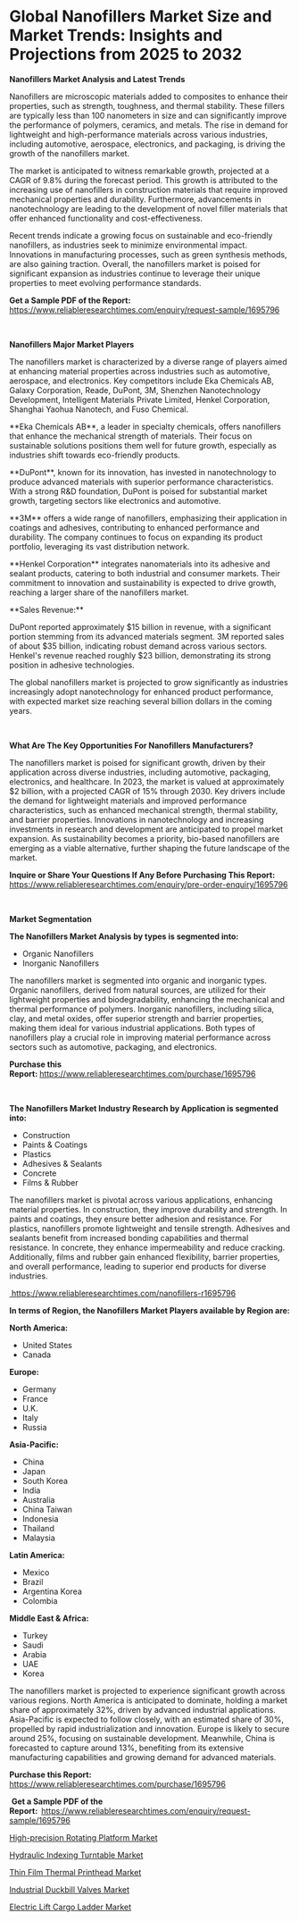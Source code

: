 <p><h1>Global Nanofillers Market Size and Market Trends: Insights and Projections from 2025 to 2032</h1></p><p><strong>Nanofillers Market Analysis and Latest Trends</strong></p>
<p><p>Nanofillers are microscopic materials added to composites to enhance their properties, such as strength, toughness, and thermal stability. These fillers are typically less than 100 nanometers in size and can significantly improve the performance of polymers, ceramics, and metals. The rise in demand for lightweight and high-performance materials across various industries, including automotive, aerospace, electronics, and packaging, is driving the growth of the nanofillers market.</p><p>The market is anticipated to witness remarkable growth, projected at a CAGR of 9.8% during the forecast period. This growth is attributed to the increasing use of nanofillers in construction materials that require improved mechanical properties and durability. Furthermore, advancements in nanotechnology are leading to the development of novel filler materials that offer enhanced functionality and cost-effectiveness.</p><p>Recent trends indicate a growing focus on sustainable and eco-friendly nanofillers, as industries seek to minimize environmental impact. Innovations in manufacturing processes, such as green synthesis methods, are also gaining traction. Overall, the nanofillers market is poised for significant expansion as industries continue to leverage their unique properties to meet evolving performance standards.</p></p>
<p><strong>Get a Sample PDF of the Report:&nbsp;</strong> <a href="https://www.reliableresearchtimes.com/enquiry/request-sample/1695796?utm_campaign=3522&utm_medium=2&utm_source=Github&utm_content=ia&utm_term=02042025&utm_id=nanofillers">https://www.reliableresearchtimes.com/enquiry/request-sample/1695796</a></p>
<p>&nbsp;</p>
<p><strong>Nanofillers Major Market Players</strong></p>
<p><p>The nanofillers market is characterized by a diverse range of players aimed at enhancing material properties across industries such as automotive, aerospace, and electronics. Key competitors include Eka Chemicals AB, Galaxy Corporation, Reade, DuPont, 3M, Shenzhen Nanotechnology Development, Intelligent Materials Private Limited, Henkel Corporation, Shanghai Yaohua Nanotech, and Fuso Chemical.</p><p>**Eka Chemicals AB**, a leader in specialty chemicals, offers nanofillers that enhance the mechanical strength of materials. Their focus on sustainable solutions positions them well for future growth, especially as industries shift towards eco-friendly products.</p><p>**DuPont**, known for its innovation, has invested in nanotechnology to produce advanced materials with superior performance characteristics. With a strong R&D foundation, DuPont is poised for substantial market growth, targeting sectors like electronics and automotive.</p><p>**3M** offers a wide range of nanofillers, emphasizing their application in coatings and adhesives, contributing to enhanced performance and durability. The company continues to focus on expanding its product portfolio, leveraging its vast distribution network.</p><p>**Henkel Corporation** integrates nanomaterials into its adhesive and sealant products, catering to both industrial and consumer markets. Their commitment to innovation and sustainability is expected to drive growth, reaching a larger share of the nanofillers market.</p><p>**Sales Revenue:** </p><p>DuPont reported approximately $15 billion in revenue, with a significant portion stemming from its advanced materials segment. 3M reported sales of about $35 billion, indicating robust demand across various sectors. Henkel's revenue reached roughly $23 billion, demonstrating its strong position in adhesive technologies.</p><p>The global nanofillers market is projected to grow significantly as industries increasingly adopt nanotechnology for enhanced product performance, with expected market size reaching several billion dollars in the coming years.</p></p>
<p>&nbsp;</p>
<p><strong>What Are The Key Opportunities For Nanofillers Manufacturers?</strong></p>
<p><p>The nanofillers market is poised for significant growth, driven by their application across diverse industries, including automotive, packaging, electronics, and healthcare. In 2023, the market is valued at approximately $2 billion, with a projected CAGR of 15% through 2030. Key drivers include the demand for lightweight materials and improved performance characteristics, such as enhanced mechanical strength, thermal stability, and barrier properties. Innovations in nanotechnology and increasing investments in research and development are anticipated to propel market expansion. As sustainability becomes a priority, bio-based nanofillers are emerging as a viable alternative, further shaping the future landscape of the market.</p></p>
<p><strong>Inquire or Share Your Questions If Any Before Purchasing This Report:</strong> <a href="https://www.reliableresearchtimes.com/enquiry/pre-order-enquiry/1695796?utm_campaign=3522&utm_medium=2&utm_source=Github&utm_content=ia&utm_term=02042025&utm_id=nanofillers">https://www.reliableresearchtimes.com/enquiry/pre-order-enquiry/1695796</a></p>
<p>&nbsp;</p>
<p><strong>Market Segmentation</strong></p>
<p><strong>The Nanofillers Market Analysis by types is segmented into:</strong></p>
<p><ul><li>Organic Nanofillers</li><li>Inorganic Nanofillers</li></ul></p>
<p><p>The nanofillers market is segmented into organic and inorganic types. Organic nanofillers, derived from natural sources, are utilized for their lightweight properties and biodegradability, enhancing the mechanical and thermal performance of polymers. Inorganic nanofillers, including silica, clay, and metal oxides, offer superior strength and barrier properties, making them ideal for various industrial applications. Both types of nanofillers play a crucial role in improving material performance across sectors such as automotive, packaging, and electronics.</p></p>
<p><strong>Purchase this Report:&nbsp;</strong><a href="https://www.reliableresearchtimes.com/purchase/1695796?utm_campaign=3522&utm_medium=2&utm_source=Github&utm_content=ia&utm_term=02042025&utm_id=nanofillers">https://www.reliableresearchtimes.com/purchase/1695796</a></p>
<p>&nbsp;</p>
<p><strong>The Nanofillers Market Industry Research by Application is segmented into:</strong></p>
<p><ul><li>Construction</li><li>Paints & Coatings</li><li>Plastics</li><li>Adhesives & Sealants</li><li>Concrete</li><li>Films & Rubber</li></ul></p>
<p><p>The nanofillers market is pivotal across various applications, enhancing material properties. In construction, they improve durability and strength. In paints and coatings, they ensure better adhesion and resistance. For plastics, nanofillers promote lightweight and tensile strength. Adhesives and sealants benefit from increased bonding capabilities and thermal resistance. In concrete, they enhance impermeability and reduce cracking. Additionally, films and rubber gain enhanced flexibility, barrier properties, and overall performance, leading to superior end products for diverse industries.</p></p>
<p><a href="https://www.reliableresearchtimes.com/nanofillers-r1695796?utm_campaign=3522&utm_medium=2&utm_source=Github&utm_content=ia&utm_term=02042025&utm_id=nanofillers">&nbsp;https://www.reliableresearchtimes.com/nanofillers-r1695796</a></p>
<p><strong>In terms of Region, the Nanofillers Market Players available by Region are:</strong></p>
<p>
    <p> <strong> North America: </strong>
        <ul>
            <li>United States</li>
            <li>Canada</li>
        </ul>
        </p> 
    <p> <strong> Europe: </strong>
        <ul>
            <li>Germany</li>
            <li>France</li>
            <li>U.K.</li>
            <li>Italy</li>
            <li>Russia</li>
        </ul>
        </p> 
    <p> <strong> Asia-Pacific: </strong>
        <ul>
            <li>China</li>
            <li>Japan</li>
            <li>South Korea</li>
            <li>India</li>
            <li>Australia</li>
            <li>China Taiwan</li>
            <li>Indonesia</li>
            <li>Thailand</li>
            <li>Malaysia</li>
        </ul>
        </p> 
    <p> <strong> Latin America: </strong>
        <ul>
            <li>Mexico</li>
            <li>Brazil</li>
            <li>Argentina Korea</li>
            <li>Colombia</li>
        </ul>
        </p> 
    <p> <strong> Middle East & Africa: </strong>
        <ul>
            <li>Turkey</li>
            <li>Saudi</li>
            <li>Arabia</li>
            <li>UAE</li>
            <li>Korea</li>
        </ul>
    </p>
    </p>
<p><p>The nanofillers market is projected to experience significant growth across various regions. North America is anticipated to dominate, holding a market share of approximately 32%, driven by advanced industrial applications. Asia-Pacific is expected to follow closely, with an estimated share of 30%, propelled by rapid industrialization and innovation. Europe is likely to secure around 25%, focusing on sustainable development. Meanwhile, China is forecasted to capture around 13%, benefiting from its extensive manufacturing capabilities and growing demand for advanced materials.</p></p>
<p><strong>Purchase this Report: </strong><a href="https://www.reliableresearchtimes.com/purchase/1695796?utm_campaign=3522&utm_medium=2&utm_source=Github&utm_content=ia&utm_term=02042025&utm_id=nanofillers">https://www.reliableresearchtimes.com/purchase/1695796</a></p>
<p>&nbsp;<strong>Get a Sample PDF of the Report:&nbsp;&nbsp;</strong><a href="https://www.reliableresearchtimes.com/enquiry/request-sample/1695796?utm_campaign=3522&utm_medium=2&utm_source=Github&utm_content=ia&utm_term=02042025&utm_id=nanofillers">https://www.reliableresearchtimes.com/enquiry/request-sample/1695796</a></p>
<p><strong></strong></p>
<p><p><a href="https://www.linkedin.com/pulse/exploring-growth-opportunities-high-precision-rotating-xtv4f?utm_campaign=3522&utm_medium=2&utm_source=Github&utm_content=ia&utm_term=02042025&utm_id=nanofillers">High-precision Rotating Platform Market</a></p><p><a href="https://www.linkedin.com/pulse/key-insights-hydraulic-indexing-turntable-market-stakeholder-urwsf?utm_campaign=3522&utm_medium=2&utm_source=Github&utm_content=ia&utm_term=02042025&utm_id=nanofillers">Hydraulic Indexing Turntable Market</a></p><p><a href="https://www.linkedin.com/pulse/thin-film-thermal-printhead-market-analysis-report-key-growth-lfmge?utm_campaign=3522&utm_medium=2&utm_source=Github&utm_content=ia&utm_term=02042025&utm_id=nanofillers">Thin Film Thermal Printhead Market</a></p><p><a href="https://www.linkedin.com/pulse/industrial-duckbill-valves-report-industry-analysis-growth-vxxoe?utm_campaign=3522&utm_medium=2&utm_source=Github&utm_content=ia&utm_term=02042025&utm_id=nanofillers">Industrial Duckbill Valves Market</a></p><p><a href="https://www.linkedin.com/pulse/electric-lift-cargo-ladder-market-structure-size-analysis-xlo5f?utm_campaign=3522&utm_medium=2&utm_source=Github&utm_content=ia&utm_term=02042025&utm_id=nanofillers">Electric Lift Cargo Ladder Market</a></p></p>